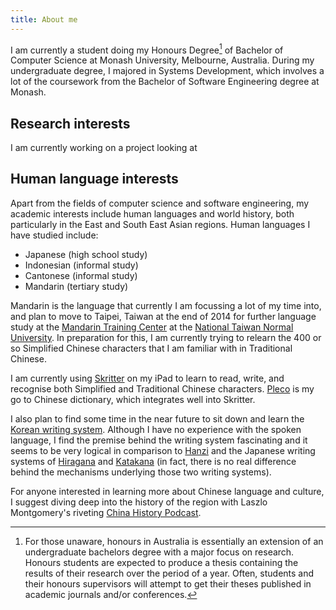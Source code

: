 ```yaml
---
title: About me
---
```


I am currently a student doing my Honours Degree[^1] of Bachelor of Computer Science at Monash University, Melbourne,
Australia. During my undergraduate degree, I majored in Systems Development, which involves a lot of the coursework from the
Bachelor of Software Engineering degree at Monash.

## Research interests

I am currently working on a project looking at


## Human language interests

Apart from the fields of computer science and software engineering, my academic interests include human languages and
world history, both particularly in the East and South East Asian regions. Human languages I have studied include:

- Japanese (high school study)
- Indonesian (informal study)
- Cantonese (informal study)
- Mandarin (tertiary study)

Mandarin is the language that currently I am focussing a lot of my time into, and plan to move to Taipei, Taiwan at the end of
2014 for further language study at the [Mandarin Training Center][1] at the [National Taiwan Normal University][2]. In
preparation for this, I am currently trying to relearn the 400 or so Simplified Chinese characters that I am familiar with
in Traditional Chinese.

I am currently using [Skritter][4] on my iPad to learn to read, write, and recognise both Simplified and Traditional
Chinese characters. [Pleco][5] is my go to Chinese dictionary, which integrates well into Skritter.

I also plan to find some time in the near future to sit down and learn the [Korean writing system][3]. Although I have
no experience with the spoken language, I find the premise behind the writing system fascinating and it seems to be very
logical in comparison to [Hanzi][7] and the Japanese writing systems of [Hiragana][8] and [Katakana][9] (in fact, there
is no real difference behind the mechanisms underlying those two writing systems).

For anyone interested in learning more about Chinese language and culture, I suggest diving deep into the history of the
region with Laszlo Montgomery's riveting [China History Podcast][6].





[^1]: For those unaware, honours in Australia is essentially an extension of an undergraduate bachelors degree with a major focus on research. Honours students are expected to produce a thesis containing the results of their research over the period of a year. Often, students and their honours supervisors will attempt to get their theses published in academic journals and/or conferences.


[1]: https://en.wikipedia.org/wiki/Mandarin_Training_Center               "Wikipedia: Mandarin Training Center"
[2]: https://en.wikipedia.org/wiki/National_Taiwan_Normal_University      "Wikipedia: National Taiwan Normal University"
[3]: https://en.wikipedia.org/wiki/Hangul                                 "Wikipedia: Hangul"
[4]: http://www.skritter.com                                              "Skritter homepage"
[5]: https://www.pleco.com/                                               "Pleco Chinese Dictionary homepage"
[6]: http://chinahistorypodcast.com/                                      "Laszlo Montgomery's China History Podcast"
[7]: https://en.wikipedia.org/wiki/Hanzi                                  "Wikipedia: Hanzi"
[8]: https://en.wikipedia.org/wiki/Hiragana                               "Wikipedia: Hiragana"
[9]: https://en.wikipedia.org/wiki/Katakana                               "Wikipedia: Katakana"